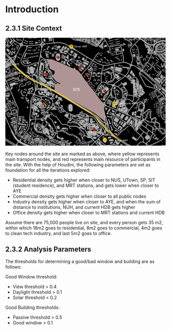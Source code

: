 # Introduction

## 2.3.1 Site Context

![Site Context](./imgs/0-site.PNG)

Key nodes around the site are marked as above, where yellow represents main transport nodes, and red represents main resource of participants in the site. With the help of Houdini, the following parameters are set as foundation for all the iterations explored:

*	Residential density gets higher when closer to NUS, UTown, SP, SIT (student residence), and MRT stations, and gets lower when closer to AYE
*	Commercial density gets higher when closer to all public nodes
*	Industry density gets higher when closer to AYE, and when the sum of distance to institutions, NUH, and current HDB gets higher
*	Office density gets higher when closer to MRT stations and current HDB

Assume there are 75,000 people live on site, and every person gets 35 m2, within which 18m2 goes to residential, 8m2 goes to commercial, 4m2 goes to clean tech industry, and last 5m2 goes to office. 


## 2.3.2 Analysis Parameters

The thresholds for determining a good/bad window and building are as follows: 

Good Window threshold:
*	View threshold > 0.4
*	Daylight threshold > 0.1
*	Solar threshold < 0.2 

Good Building thresholds:
*	Passive threshold > 0.5
*	Good window > 0.1
